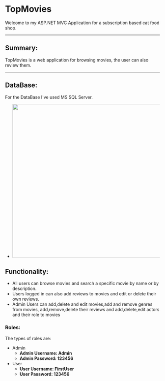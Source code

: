 # **TopMovies**

Welcome to my ASP.NET MVC Application for a subscription based cat food shop.

---

## **Summary:**

TopMovies is a web application for browsing movies, the user can also review them.

---

## **DataBase:**

For the DataBase I've used MS SQL Server.

* <img src = "https://i.ibb.co/HnrSRnj/Screenshot-1.png" width="800" height="500" ></M>

## **Functionality:**
* All users can browse movies and search a specific movie by name or by description.
* Users logged in can also add reviews to movies and edit or delete their own reviews.
* Admin Users can add,delete and edit  movies,add and remove genres from movies, add,remove,delete their reviews and add,delete,edit actors and their role to movies

### **Roles:**
The types of roles are:
* Admin
    * **Admin Username: Admin**
    * **Admin Password: 123456**
* User
    * **User Username: FirstUser**
    * **User Password: 123456**
  
